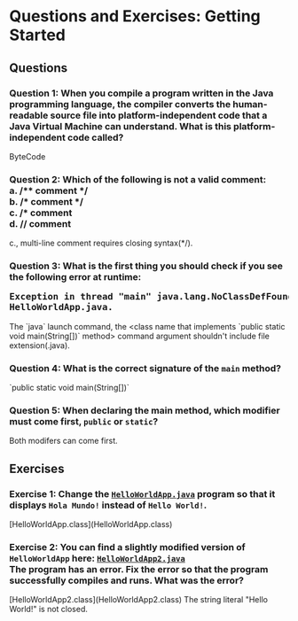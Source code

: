 # Questions and Exercises: Getting Started
## Questions
<h3>Question 1: When you compile a program written in the Java programming language, the compiler converts the human-readable source file into platform-independent code that a Java Virtual Machine can understand. What is this platform-independent code called?</h3>
ByteCode

<h3>Question 2: Which of the following is not a valid comment:<br />a. /** comment */<br />b. /* comment */<br />c. /* comment<br />d. // comment</h3>
c., multi-line comment requires closing syntax(*/).

<h3>Question 3: What is the first thing you should check if you see the following error at runtime:<br /><pre>Exception in thread "main" java.lang.NoClassDefFoundError:
HelloWorldApp.java.</pre></h3>
The `java` launch command, the &lt;class name that implements `public static void main(String[])` method&gt; command argument shouldn't include file extension(.java).

<h3>Question 4: What is the correct signature of the <code>main</code> method?</h3>
`public static void main(String[])`

<h3>Question 5: When declaring the main method, which modifier must come first, <code>public</code> or <code>static</code>?</h3>
Both modifers can come first.

## Exercises
<h3>Exercise 1: Change the <code><a href='http://docs.oracle.com/javase/tutorial/getStarted/application/examples/HelloWorldApp.java' target='_blank'>HelloWorldApp.java</a></code> program so that it displays <code>Hola Mundo!</code> instead of <code>Hello World!</code>.</h3>
[HelloWorldApp.class](HelloWorldApp.class)

<h3>Exercise 2: You can find a slightly modified version of <code>HelloWorldApp</code> here: <code><a href='http://docs.oracle.com/javase/tutorial/getStarted/QandE/HelloWorldApp2.java' target='_blank'>HelloWorldApp2.java</a></code><br />
The program has an error. Fix the error so that the program successfully compiles and runs. What was the error?</h3>
[HelloWorldApp2.class](HelloWorldApp2.class)  
The string literal "Hello World!" is not closed.